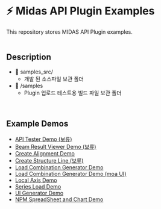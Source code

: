 # ⚡ Midas API Plugin Examples
This repository stores MIDAS API Plugin examples.
<br /><br />

## Description
- 📁 samples_src/
  - 개발 된 소스파일 보관 폴더
- 📁 /samples
  - Plugin 업로드 테스트용 빌드 파일 보관 폴더
<br />

## Example Demos
- [API Tester Demo (보류)](https://kh1012.github.io/sproj-examples/examples/api-tester)
- [Beam Result Viewer Demo (보류)](https://kh1012.github.io/sproj-examples/examples/beam-result-viewer)
- [Create Alignment Demo](https://kh1012.github.io/sproj-examples/examples/create-alignment)
- [Create Structure Line (보류)](https://kh1012.github.io/sproj-examples/examples/create-structure-line)
- [Load Combination Generator Demo](https://kh1012.github.io/sproj-examples/examples/lcom-generator)
- [Load Combination Generator Demo (moa UI)](https://kh1012.github.io/sproj-examples/examples/lcom-generator-v2)
- [Local Axis Demo](https://kh1012.github.io/sproj-examples/examples/local-axis)
- [Series Load Demo](https://kh1012.github.io/sproj-examples/examples/series-load-v2)
- [UI Generator Demo](https://kh1012.github.io/sproj-examples/examples/ui-generator)
- [NPM SpreadSheet and Chart Demo](https://kh1012.github.io/sproj-examples/examples/npm-spreadsheet-chart)
